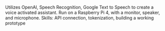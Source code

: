 Utilizes OpenAI, Speech Recognition, Google Text to Speech to create a voice activated assistant. Run on a Raspberry Pi 4, with a monitor, speaker, and microphone.
Skills: API connection, tokenization, building a working prototype
